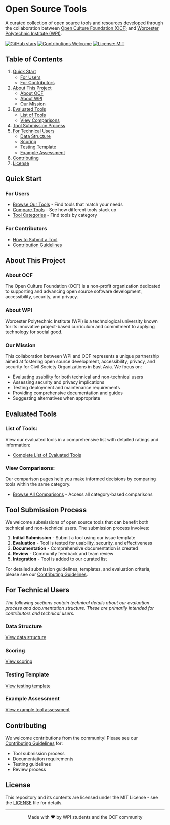# Open Source Tools

A curated collection of open source tools and resources developed through the collaboration between [Open Culture Foundation (OCF)](https://ocf.tw/en/) and [Worcester Polytechnic Institute (WPI)](https://www.wpi.edu/).

[![GitHub stars](https://img.shields.io/github/stars/adequatej/open-source-tools.svg?style=social&label=Star&maxAge=2592000)](https://github.com/adequatej/open-source-tools/stargazers/)
[![Contributions Welcome](https://img.shields.io/badge/contributions-welcome-brightgreen.svg?style=flat)](CONTRIBUTING.md)
[![License: MIT](https://img.shields.io/badge/License-MIT-yellow.svg)](LICENSE)

## Table of Contents
1. [Quick Start](#quick-start)
   - [For Users](#for-users)
   - [For Contributors](#for-contributors)
2. [About This Project](#about-this-project)
   - [About OCF](#about-ocf)
   - [About WPI](#about-wpi)
   - [Our Mission](#our-mission)
3. [Evaluated Tools](#evaluated-tools)
   - [List of Tools](#list-of-tools)
   - [View Comparisons](#view-comparisons)
4. [Tool Submission Process](#tool-submission-process)
5. [For Technical Users](#for-technical-users)
   - [Data Structure](#data-structure)
   - [Scoring](#scoring)
   - [Testing Template](#testing-template)
   - [Example Assessment](#example-assessment)
6. [Contributing](#contributing)
7. [License](#license)

## Quick Start

### For Users
- [Browse Our Tools](#tools-list) - Find tools that match your needs
- [Compare Tools](#compare-tools) - See how different tools stack up
- [Tool Categories](#tool-categories) - Find tools by category

### For Contributors
- [How to Submit a Tool](#tool-submission-process)
- [Contribution Guidelines](CONTRIBUTING.md)

## About This Project

### About OCF
The Open Culture Foundation (OCF) is a non-profit organization dedicated to supporting and advancing open source software development, accessibility, security, and privacy.

### About WPI
Worcester Polytechnic Institute (WPI) is a technological university known for its innovative project-based curriculum and commitment to applying technology for social good.

### Our Mission
This collaboration between WPI and OCF represents a unique partnership aimed at fostering open source development, accessibility, privacy, and security for Civil Society Organizations in East Asia. We focus on:

- Evaluating usability for both technical and non-technical users
- Assessing security and privacy implications
- Testing deployment and maintenance requirements
- Providing comprehensive documentation and guides
- Suggesting alternatives when appropriate

<!-- BEGIN TOOLS -->
## Evaluated Tools

### List of Tools:
View our evaluated tools in a comprehensive list with detailed ratings and information:
- [Complete List of Evaluated Tools](docs/tools/evaluated-tools.md)

<!-- END TOOLS -->

<!-- BEGIN COMPARISONS -->
### View Comparisons:
Our comparison pages help you make informed decisions by comparing tools within the same category. 
- [Browse All Comparisons](docs/tools/comparisons/README.md) - Access all category-based comparisons

<!-- END COMPARISONS -->

## Tool Submission Process

We welcome submissions of open source tools that can benefit both technical and non-technical users. The submission process involves:

1. **Initial Submission** - Submit a tool using our issue template
2. **Evaluation** - Tool is tested for usability, security, and effectiveness
3. **Documentation** - Comprehensive documentation is created
4. **Review** - Community feedback and team review
5. **Integration** - Tool is added to our curated list

For detailed submission guidelines, templates, and evaluation criteria, please see our [Contributing Guidelines](CONTRIBUTING.md).

## For Technical Users

*The following sections contain technical details about our evaluation process and documentation structure. These are primarily intended for contributors and technical users.*

### Data Structure
[View data structure](docs/technical/assessment/data-structure.md)

### Scoring
[View scoring](docs/technical/assessment/scoring.md)

### Testing Template
[View testing template](docs/technical/assessment/TOOL_TEMPLATE.md)

### Example Assessment
[View example tool assessment](docs/technical/assessment/example-assessment.md)

## Contributing

We welcome contributions from the community! Please see our [Contributing Guidelines](CONTRIBUTING.md) for:
- Tool submission process
- Documentation requirements
- Testing guidelines
- Review process

## License

This repository and its contents are licensed under the MIT License - see the [LICENSE](LICENSE) file for details.

---

<div align="center">
Made with ❤️ by WPI students and the OCF community
</div>
